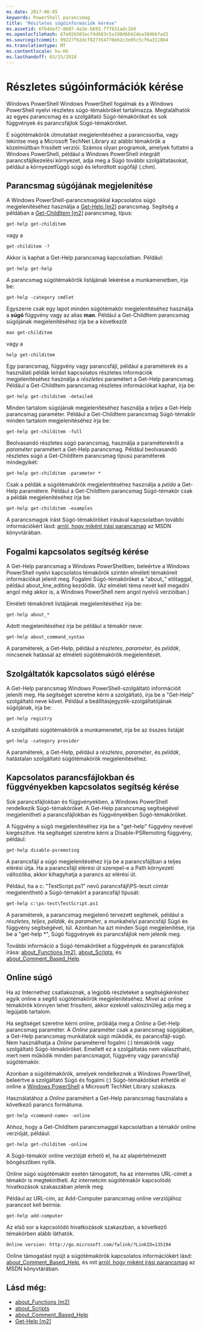 ```yaml
---
ms.date: 2017-06-05
keywords: PowerShell parancsmag
title: "Részletes súgóinformációk kérése"
ms.assetid: 6fb4daf7-8607-4a3e-b692-f77631adc1b9
ms.openlocfilehash: 67e02b503acf4d683c5a190d6642dea384bbfad2
ms.sourcegitcommit: 99227f62dcf827354770eb2c3e95c5cf6a3118b4
ms.translationtype: MT
ms.contentlocale: hu-HU
ms.lasthandoff: 03/15/2018
---
```

# <a name="getting-detailed-help-information"></a>Részletes súgóinformációk kérése
Windows PowerShell Windows PowerShell fogalmak és a Windows PowerShell nyelvi részletes súgó-témaköröket tartalmazza. Megtalálhatók az egyes parancsmag és a szolgáltató Súgó-témaköröket és sok függvények és parancsfájlok Súgó-témaköröket.

E súgótémakörök útmutatást megjelenítéséhez a parancssorba, vagy tekintse meg a Microsoft TechNet Library az alábbi témakörök a közelmúltban frissített verziói. Számos olyan programok, amelyek futtatni a Windows PowerShell, például a Windows PowerShell integrált parancsfájlkezelési környezet, adja meg a Súgó további szolgáltatásokat, például a környezetfüggő súgó és lefordított súgófájl (.chm).

## <a name="getting-help-for-cmdlets"></a>Parancsmag súgójának megjelenítése
A Windows PowerShell-parancsmagokkal kapcsolatos súgó megjelenítéséhez használja a [Get-Help [m2]](https://technet.microsoft.com/library/2d7fe1b4-0025-4580-a911-d81922dd6cd2) parancsmag. Segítség a példában a [Get-ChildItem [m2]](https://technet.microsoft.com/library/4b270d63-c995-45b8-b5b4-3f8887efbfcc) parancsmag, típus:

```
get-help get-childitem
```

vagy a

```
get-childitem -?
```

Akkor is kaphat a Get-Help parancsmag kapcsolatban. Például:

```
get-help get-help
```

A parancsmag súgótémakörök listájának lekérése a munkamenetben, írja be:

```
get-help -category cmdlet
```

Egyszerre csak egy lapot minden súgótémakör megjelenítéséhez használja a **súgó** függvény vagy az alias **man**. Például a Get-ChildItem parancsmag súgójának megjelenítéséhez írja be a következőt

```
man get-childitem
```

vagy a

```
help get-childitem
```

Egy parancsmag, függvény vagy parancsfájl, például a paraméterek és a használati példák leírást kapcsolatos részletes információk megjelenítéséhez használja a *részletes* paramétert a Get-Help parancsmag. Például a Get-ChildItem parancsmag részletes információkat kaphat, írja be:

```
get-help get-childitem -detailed
```

Minden tartalom súgójának megjelenítéséhez használja a *teljes* a Get-Help parancsmag paraméter. Például a Get-ChildItem parancsmag Súgó-témakör minden tartalom megjelenítéséhez írja be:

```
get-help get-childitem -full
```

Beolvasandó részletes súgó parancsmag, használja a paraméterekről a *paraméter* paramétert a Get-Help parancsmag. Például beolvasandó részletes súgó a Get-ChildItem parancsmag típusú paraméterek mindegyikét:

```
get-help get-childitem -parameter *
```

Csak a példák a súgótémakörök megjelenítéséhez használja a *példa* a Get-Help paramétere. Például a Get-ChildItem parancsmag Súgó-témakör csak a példák megjelenítéséhez írja be:

```
get-help get-childitem -examples
```

A parancsmagok írást Súgó-témaköröket írásával kapcsolatban további információkért lásd: [arról, hogy miként írási parancsmag](https://go.microsoft.com/fwlink/?LinkID=123415) az MSDN könyvtárában.

## <a name="getting-conceptual-help"></a>Fogalmi kapcsolatos segítség kérése
A Get-Help parancsmag a Windows PowerShellben, beleértve a Windows PowerShell nyelvi kapcsolatos témakörök szintén elméleti témaköreit információkat jelenít meg. Fogalmi Súgó-témaköröket a "about_" előtaggal, például about_line_editing kezdődik. (Az elméleti téma nevét kell megadni angol még akkor is, a Windows PowerShell nem angol nyelvű verzióiban.)

Elméleti témaköreit listájának megjelenítéséhez írja be:

```
get-help about_*
```

Adott megjelenítéséhez írja be például a témakör neve:

```
get-help about_command_syntax
```

A paraméterek, a Get-Help, például a *részletes*, *paraméter*, és *példák*, nincsenek hatással az elméleti súgótémakörök megjelenítését.

## <a name="getting-help-about-providers"></a>Szolgáltatók kapcsolatos súgó elérése
A Get-Help parancsmag Windows PowerShell-szolgáltató információit jeleníti meg. Ha segítséget szeretne kérni a szolgáltató, írja be a "Get-Help" szolgáltató neve követ. Például a beállításjegyzék-szolgáltatójának súgójának, írja be:

```
get-help registry
```

A szolgáltató súgótémakörök a munkamenetet, írja be az összes listáját

```
get-help -category provider
```

A paraméterek, a Get-Help, például a *részletes*, *paraméter*, és *példák*, hatástalan szolgáltató súgótémakörök megjelenítéséhez.

## <a name="getting-help-about-scripts-and-functions"></a>Kapcsolatos parancsfájlokban és függvényekben kapcsolatos segítség kérése
Sok parancsfájlokban és függvényekben, a Windows PowerShell rendelkezik Súgó-témaköröket. A Get-Help parancsmag segítségével megjelenítheti a parancsfájlokban és függvényekben Súgó-témaköröket.

A függvény a súgó megjelenítéséhez írja be a "get-help" függvény nevével kiegészítve. Ha segítséget szeretne kérni a Disable-PSRemoting függvény, például:

```
get-help disable-psremoting
```

A parancsfájl a súgó megjelenítéséhez írja be a parancsfájlban a teljes elérési útja. Ha a parancsfájl elérési út szerepel-e a Path környezeti változóba, akkor kihagyhatja a parancs az elérési út.

Például, ha a c: "TestScript.ps1" nevű parancsfájl\\PS-teszt címtár megjeleníthető a Súgó-témakört a parancsfájl típusát:

```
get-help c:\ps-test\TestScript.ps1
```

A paraméterek, a parancsmag megjelenő tervezett segítenek, például a *részletes*, *teljes*, *példák*, és *paraméter*, a munkahelyi parancsfájl Súgó és függvény segítségével, túl. Azonban ha azt minden Súgó megjelenítése, írja be a "get-help \*", Súgó függvények és parancsfájlok nem jelenik meg.

További információ a Súgó-témaköröket a függvények és parancsfájlok írása: [about_Functions [m2]](https://technet.microsoft.com/en-us/library/61d40692-5300-4de9-a9b5-bae31815e105), [about_Scripts](https://technet.microsoft.com/en-us/library/7dc08334-dcfe-450b-b949-0554855623af), és [about_Comment_Based_Help](https://technet.microsoft.com/en-us/library/99a81ccc-21a0-49ec-a1b3-9efe2b4c0bbf).

## <a name="getting-help-online"></a>Online súgó
Ha az Internethez csatlakoznak, a legjobb részleteket a segítségkéréshez egyik online a segítő súgótémakörök megjelenítéséhez. Mivel az online témakörök könnyen lehet frissíteni, akkor ezeknél valószínűleg adja meg a legújabb tartalom.

Ha segítséget szeretne kérni online, próbálja meg a *Online* a Get-Help parancsmag paraméter. A *Online* paraméter csak a parancsmag súgójában, a Get-Help parancsmag munkálatok súgó működik, és parancsfájl-súgó. Nem használhatja a *Online* paraméterrel fogalmi (:) témakörök vagy szolgáltató Súgó-témaköröket. Emellett ez a szolgáltatás nem választható, mert nem működik minden parancsmagot, függvény vagy parancsfájl súgótémakör.

Azonban a súgótémakörök, amelyek rendelkeznek a Windows PowerShell, beleértve a szolgáltató Súgó és fogalmi (:) Súgó-témaköröket érhetők el online a [Windows PowerShell](http://go.microsoft.com/fwlink/?LinkID=107116) a Microsoft TechNet Library szakasza.

Használatához a *Online* paramétert a Get-Help parancsmag használata a következő parancs formátuma.

```
get-help <command-name> -online
```

Ahhoz, hogy a Get-ChildItem parancsmaggal kapcsolatban a témakör online verzióját, például:

```
get-help get-childitem -online
```

A Súgó-témakör online verzióját érhető el, ha az alapértelmezett böngészőben nyílik.

Online súgó súgótémakör esetén támogatott, ha az internetes URL-címét a témakör is megtekintheti. Az internetcím súgótémakör kapcsolódó hivatkozások szakaszában jelenik meg.

Például az URL-cím, az Add-Computer parancsmag online verziójához parancsot kell beírnia:

```
get-help add-computer
```

Az első sor a kapcsolódó hivatkozások szakaszban, a következő témakörben alább láthatók.

```
Online version: http://go.microsoft.com/fwlink/?LinkID=135194
```

Online támogatást nyújt a súgótémakörök kapcsolatos információkért lásd: [about_Comment_Based_Help](https://technet.microsoft.com/en-us/library/99a81ccc-21a0-49ec-a1b3-9efe2b4c0bbf), és mit [arról, hogy miként írási parancsmag](https://go.microsoft.com/fwlink/?LinkID=123415) az MSDN könyvtárában.

## <a name="see-also"></a>Lásd még:
- [about_Functions [m2]](https://technet.microsoft.com/en-us/library/61d40692-5300-4de9-a9b5-bae31815e105)
- [about_Scripts](https://technet.microsoft.com/en-us/library/7dc08334-dcfe-450b-b949-0554855623af)
- [about_Comment_Based_Help](https://technet.microsoft.com/en-us/library/99a81ccc-21a0-49ec-a1b3-9efe2b4c0bbf)
- [Get-Help [m2]](https://technet.microsoft.com/library/2d7fe1b4-0025-4580-a911-d81922dd6cd2)

